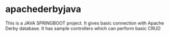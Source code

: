 # apachederbyjava
This is a JAVA SPRINGBOOT project. It gives basic connection with Apache Derby database. It has sample controllers which can perform basic CRUD

